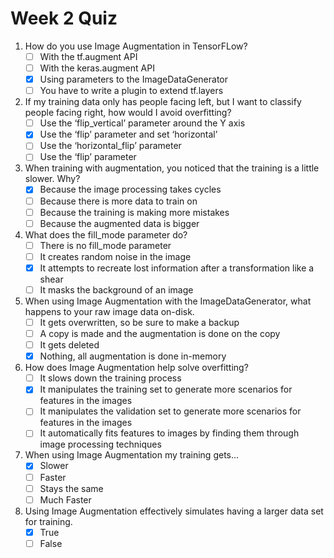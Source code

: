 # Week 2 Quiz

1. How do you use Image Augmentation in TensorFLow?
    - [ ] With the tf.augment API
    - [ ] With the keras.augment API
    - [x] Using parameters to the ImageDataGenerator
    - [ ] You have to write a plugin to extend tf.layers

2. If my training data only has people facing left, but I want to classify people facing right, how would I avoid overfitting?
    - [ ] Use the ‘flip_vertical’ parameter around the Y axis
    - [x] Use the ‘flip’ parameter and set ‘horizontal’
    - [ ] Use the ‘horizontal_flip’ parameter
    - [ ] Use the ‘flip’ parameter

3. When training with augmentation, you noticed that the training is a little slower. Why?
    - [x] Because the image processing takes cycles
    - [ ] Because there is more data to train on
    - [ ] Because the training is making more mistakes
    - [ ] Because the augmented data is bigger

4. What does the fill_mode parameter do?
    - [ ] There is no fill_mode parameter
    - [ ] It creates random noise in the image
    - [x] It attempts to recreate lost information after a transformation like a shear
    - [ ] It masks the background of an image

5. When using Image Augmentation with the ImageDataGenerator, what happens to your raw image data on-disk.
    - [ ] It gets overwritten, so be sure to make a backup
    - [ ] A copy is made and the augmentation is done on the copy
    - [ ] It gets deleted
    - [x] Nothing, all augmentation is done in-memory

6. How does Image Augmentation help solve overfitting?
    - [ ] It slows down the training process
    - [x] It manipulates the training set to generate more scenarios for features in the images
    - [ ] It manipulates the validation set to generate more scenarios for features in the images
    - [ ] It automatically fits features to images by finding them through image processing techniques

7. When using Image Augmentation my training gets...
    - [x] Slower
    - [ ] Faster
    - [ ] Stays the same
    - [ ] Much Faster

8. Using Image Augmentation effectively simulates having a larger data set for training.
    - [x] True  
    - [ ] False